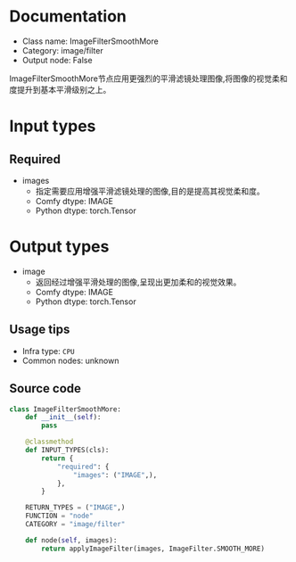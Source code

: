 
# Documentation
- Class name: ImageFilterSmoothMore
- Category: image/filter
- Output node: False

ImageFilterSmoothMore节点应用更强烈的平滑滤镜处理图像,将图像的视觉柔和度提升到基本平滑级别之上。

# Input types
## Required
- images
    - 指定需要应用增强平滑滤镜处理的图像,目的是提高其视觉柔和度。
    - Comfy dtype: IMAGE
    - Python dtype: torch.Tensor

# Output types
- image
    - 返回经过增强平滑处理的图像,呈现出更加柔和的视觉效果。
    - Comfy dtype: IMAGE
    - Python dtype: torch.Tensor


## Usage tips
- Infra type: `CPU`
- Common nodes: unknown


## Source code
```python
class ImageFilterSmoothMore:
    def __init__(self):
        pass

    @classmethod
    def INPUT_TYPES(cls):
        return {
            "required": {
                "images": ("IMAGE",),
            },
        }

    RETURN_TYPES = ("IMAGE",)
    FUNCTION = "node"
    CATEGORY = "image/filter"

    def node(self, images):
        return applyImageFilter(images, ImageFilter.SMOOTH_MORE)

```
